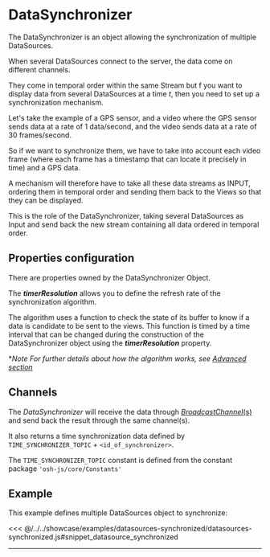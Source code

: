# DataSynchronizer

The DataSynchronizer is an object allowing the synchronization of multiple DataSources. 

When several DataSources connect to the server, the data come on different channels. 

They come in temporal order within the same Stream but f you want to display data from several DataSources at a time *t*,
 then you need to set up a synchronization mechanism.

Let's take the example of a GPS sensor, and a video where the GPS sensor sends data at a rate of 1 data/second, 
and the video sends data at a rate of 30 frames/second.

So if we want to synchronize them, we have to take into account each video frame (where each frame has a timestamp 
that can locate it precisely in time) and a GPS data. 

A mechanism will therefore have to take all these data streams as INPUT, ordering them in temporal order and sending
 them back to the Views so that they can be displayed.

This is the role of the DataSynchronizer, taking several DataSources as Input and send back the new stream containing 
all data ordered in temporal order.

## Properties configuration

There are properties owned by the DataSynchronizer Object.

<DocumentationLoad path="/guide/api/DataSynchronizer.html"/>

The ***timerResolution*** allows you to define the refresh rate of the synchronization algorithm.

The algorithm uses a function to check the state of its buffer to know if a data is candidate to be sent to the views. 
This function is timed by a time interval that can be changed during the construction of the DataSynchronizer object 
using the ***timerResolution*** property.

**Note For further details about how the algorithm works, see [Advanced section](../advanced/datasynchronizer.md)*

## Channels

The *DataSynchronizer* will receive the data through
 [*BroadcastChannel*(s)](https://developer.mozilla.org/en-US/docs/Web/API/Broadcast_Channel_API) 
 and send back the result through the same 
channel(s).

It also returns a time synchronization data defined by `TIME_SYNCHRONIZER_TOPIC` + `<id_of_synchronizer>`.

The `TIME_SYNCHRONIZER_TOPIC` constant is defined from the constant package `'osh-js/core/Constants'`

## Example

This example defines multiple DataSources object to synchronize:

<<< @/../../showcase/examples/datasources-synchronized/datasources-synchronized.js#snippet_datasource_synchronized

<hr class="demo-hr"/>
<br/>
<br/>
<Example path="/showcase/datasources-synchronized.html" style="border:none;width:100%;height: 500px" />

